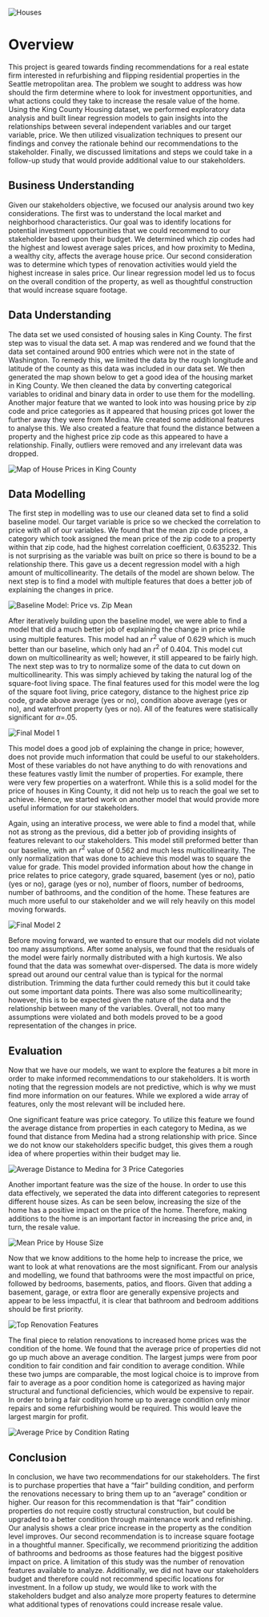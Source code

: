 ![Houses](images/houses.jpg)

# Overview
 
This project is geared towards finding recommendations for a real estate firm interested in refurbishing and flipping residential properties in the Seattle metropolitan area. The problem we sought to address was how should the firm determine where to look for investment opportunities, and what actions could they take to increase the resale value of the home. Using the King County Housing dataset, we performed exploratory data analysis and built linear regression models to gain insights into the relationships between several independent variables and our target variable, price. We then utilized visualization techniques to present our findings and convey the rationale behind our recommendations to the stakeholder. Finally, we discussed limitations and steps we could take in a follow-up study that would provide additional value to our stakeholders.  


## Business Understanding

Given our stakeholders objective, we focused our analysis around two key considerations. The first was to understand the local market and neighborhood characteristics. Our goal was to identify locations for potential investment opportunities that we could recommend to our stakeholder based upon their budget. We determined which zip codes had the highest and lowest average sales prices, and how proximity to Medina, a wealthy city, affects the average house price. Our second consideration was to determine which types of renovation activities would yield the highest increase in sales price. Our linear regression model led us to focus on the overall condition of the property, as well as thoughtful construction that would increase square footage. 

## Data Understanding

The data set we used consisted of housing sales in King County. The first step was to visual the data set. A map was rendered and we found that the data set contained around 900 entries which were not in the state of Washington. To remedy this, we limited the data by the rough longitude and latitude of the county as this data was included in our data set. We then generated the map shown below to get a good idea of the housing market in King County. We then cleaned the data by converting categorical variables to oridinal and binary data in order to use them for the modelling. Another major feature that we wanted to look into was housing price by zip code and price categories as it appeared that housing prices got lower the further away they were from Medina. We created some additional features to analyse this. We also created a feature that found the distance between a property and the highest price zip code as this appeared to have a relationship. Finally, outliers were removed and any irrelevant data was dropped.

![Map of House Prices in King County](images/kingcountymap.png)

## Data Modelling

The first step in modelling was to use our cleaned data set to find a solid baseline model. Our target variable is price so we checked the correlation to price with all of our variables. We found that the mean zip code prices, a category which took assigned the mean price of the zip code to a property within that zip code, had the highest correlation coefficient, 0.635232. This is not surprising as the variable was built on price so there is bound to be a relationship there. This gave us a decent regression model with a high amount of multicollinearity. The details of the model are shown below. The next step is to find a model with multiple features that does a better job of explaining the changes in price. 

![Baseline Model: Price vs. Zip Mean](images/baseline.png)

After iteratively building upon the baseline model, we were able to find a model that did a much better job of explaining the change in price while using multiple features. This model had an $r^2$ value of 0.629 which is much better than our baseline, which only had an $r^2$ of 0.404. This model cut down on multicollinearity as well; however, it still appeared to be fairly high. The next step was to try to normalize some of the data to cut down on multicollinearity. This was simply achieved by taking the natural log of the square-foot living space. The final features used for this model were the log of the square foot living, price category, distance to the highest price zip code, grade above average (yes or no), condition above average (yes or no), and waterfront property (yes or no). All of the features were statisically significant for  $\alpha$=.05. 

![Final Model 1](images/model1.png)

This model does a good job of explaining the change in price; however, does not provide much information that could be useful to our stakeholders. Most of these variables do not have anything to do with renovations and these features vastly limit the number of properties. For example, there were very few properties on a waterfront. While this is a solid model for the price of houses in King County, it did not help us to reach the goal we set to achieve. Hence, we started work on another model that would provide more useful information for our stakeholders.


Again, using an interative process, we were able to find a model that, while not as strong as the previous, did a better job of providing insights of features relevant to our stakeholders. This model still preformed better than our baseline, with an $r^2$ value of 0.562 and much less multicollinearity. The only normalization that was done to achieve this model was to square the value for grade. This model provided information about how the change in price relates to price category, grade squared, basement (yes or no), patio (yes or no), garage (yes or no), number of floors, number of bedrooms, number of bathrooms, and the condition of the home. These features are much more useful to our stakeholder and we will rely heavily on this model moving forwards.

![Final Model 2](images/model2.png)

Before moving forward, we wanted to ensure that our models did not violate too many assumptions. After some analysis, we found that the residuals of the model were fairly normally distributed with a high kurtosis. We also found that the data was somewhat over-dispersed. The data is more widely spread out around our central value than is typical for the normal distribution. Trimming the data further could remedy this but it could take out some important data points. There was also some multicollinearity; however, this is to be expected given the nature of the data and the relationship between many of the variables. Overall, not too many assumptions were violated and both models proved to be a good representation of the changes in price.

## Evaluation

Now that we have our models, we want to explore the features a bit more in order to make informed recommendations to our stakeholders. It is worth noting that the regression models are not predictive, which is why we must find more information on our features. While we explored a wide array of features, only the most relevant will be included here.

One significant feature was price category. To utilize this feature we found the average distance from properties in each category to Medina, as we found that distance from Medina had a strong relationship with price. Since we do not know our stakeholders specific budget, this gives them a rough idea of where properties within their budget may lie.

![Average Distance to Medina for 3 Price Categories](images/price_cats.png)

Another important feature was the size of the house. In order to use this data effectively, we seperated the data into different categories to represent different house sizes. As can be seen below, increasing the size of the home has a positive impact on the price of the home. Therefore, making additions to the home is an important factor in increasing the price and, in turn, the resale value. 

![Mean Price by House Size](images/sqft_cat_mean_price.png)

Now that we know additions to the home help to increase the price, we want to look at what renovations are the most significant. From our analysis and modelling, we found that bathrooms were the most impactful on price, followed by bedrooms, basements, patios, and floors. Given that adding a basement, garage, or extra floor are generally expensive projects and appear to be less impactful, it is clear that bathroom and bedroom additions should be first priority. 

![Top Renovation Features](images/coef_reno_fets.png)

The final piece to relation renovations to increased home prices was the condition of the home. We found that the average price of properties did not go up much above an average condition. The largest jumps were from poor condition to fair condition and fair condition to average condition. While these two jumps are comparable, the most logical choice is to improve from fair to average as a poor condition home is categorized as having major structural and functional deficiencies, which would be expensive to repair. In order to bring a fair codityion home up to average condition only minor repairs and some refurbishing would be required. This would leave the largest margin for profit.

![Average Price by Condition Rating](images/ang_price_cond.png)

## Conclusion

In conclusion, we have two recommendations for our stakeholders. The first is to purchase properties that have a “fair” building condition, and perform the renovations necessary to bring them up to an “average” condition or higher. Our reason for this recommendation is that “fair” condition properties do not require costly structural construction, but could be upgraded to a better condition through maintenance work and refinishing. Our analysis shows a clear price increase in the property as the condition level improves. Our second recommendation is to increase square footage in a thoughtful manner. Specifically, we recommend prioritizing the addition of bathrooms and bedrooms as those features had the biggest positive impact on price. A limitation of this study was the number of renovation features available to analyze. Additionally, we did not have our stakeholders budget and therefore could not recommend specific locations for investment. In a follow up study, we would like to work with the stakeholders budget and also analyze more property features to determine what additional types of renovations could increase resale value.
 
